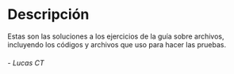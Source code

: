# Descripción  

Estas son las soluciones a los ejercicios de la guía sobre archivos, incluyendo los códigos y archivos que uso para hacer las pruebas.

###### - _Lucas CT_
